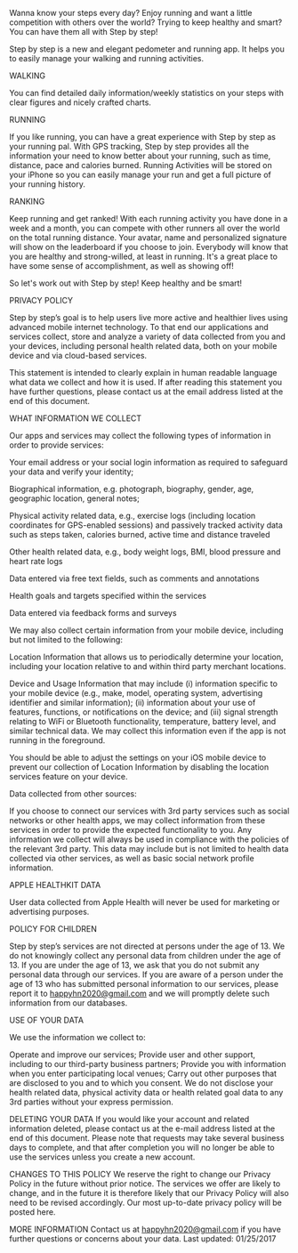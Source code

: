 Wanna know your steps every day? Enjoy running and want a little competition with others over the world? Trying to keep healthy and smart? You can have them all with Step by step!

Step by step is a new and elegant pedometer and running app. It helps you to easily manage your walking and running activities.

WALKING

You can find detailed daily information/weekly statistics on your steps with clear figures and nicely crafted charts.

RUNNING

If you like running, you can have a great experience with Step by step as your running pal. With GPS tracking, Step by step provides all the information your need to know better about your running, such as time, distance, pace and calories burned. Running Activities will be stored on your iPhone so you can easily manage your run and get a full picture of your running history.

RANKING

Keep running and get ranked! With each running activity you have done in a week and a month, you can compete with other runners all over the world on the total running distance. Your avatar, name and personalized signature will show on the leaderboard if you choose to join. Everybody will know that you are healthy and strong-willed, at least in running. It's a great place to have some sense of accomplishment, as well as showing off!

So let's work out with Step by step! Keep healthy and be smart!




PRIVACY POLICY

Step by step’s goal is to help users live more active and healthier lives using advanced mobile internet technology. To that end our applications and services collect, store and analyze a variety of data collected from you and your devices, including personal health related data, both on your mobile device and via cloud-based services.

This statement is intended to clearly explain in human readable language what data we collect and how it is used. If after reading this statement you have further questions, please contact us at the email address listed at the end of this document.

WHAT INFORMATION WE COLLECT

Our apps and services may collect the following types of information in order to provide services:

Your email address or your social login information as required to safeguard your data and verify your identity;

Biographical information, e.g. photograph, biography, gender, age, geographic location, general notes;

Physical activity related data, e.g., exercise logs (including location coordinates for GPS-enabled sessions) and passively tracked activity data such as steps taken, calories burned, active time and distance traveled

Other health related data, e.g., body weight logs, BMI, blood pressure and heart rate logs

Data entered via free text fields, such as comments and annotations

Health goals and targets specified within the services

Data entered via feedback forms and surveys

We may also collect certain information from your mobile device, including but not limited to the following:

Location Information that allows us to periodically determine your location, including your location relative to and within third party merchant locations.

Device and Usage Information that may include (i) information specific to your mobile device (e.g., make, model, operating system, advertising identifier and similar information); (ii) information about your use of features, functions, or notifications on the device; and (iii) signal strength relating to WiFi or Bluetooth functionality, temperature, battery level, and similar technical data.
We may collect this information even if the app is not running in the foreground.

You should be able to adjust the settings on your iOS mobile device to prevent our collection of Location Information by disabling the location services feature on your device.


Data collected from other sources:

If you choose to connect our services with 3rd party services such as social networks or other health apps, we may collect information from these services in order to provide the expected functionality to you. Any information we collect will always be used in compliance with the policies of the relevant 3rd party. This data may include but is not limited to health data collected via other services, as well as basic social network profile information.

APPLE HEALTHKIT DATA

User data collected from Apple Health will never be used for marketing or advertising purposes.

POLICY FOR CHILDREN

Step by step’s services are not directed at persons under the age of 13. We do not knowingly collect any personal data from children under the age of 13. If you are under the age of 13, we ask that you do not submit any personal data through our services. If you are aware of a person under the age of 13 who has submitted personal information to our services, please report it to happyhn2020@gmail.com and we will promptly delete such information from our databases.

USE OF YOUR DATA

We use the information we collect to:

Operate and improve our services;
Provide user and other support, including to our third-party business partners;
Provide you with information when you enter participating local venues;
Carry out other purposes that are disclosed to you and to which you consent.
We do not disclose your health related data, physical activity data or health related goal data to any 3rd parties without your express permission.

DELETING YOUR DATA
If you would like your account and related information deleted, please contact us at the e-mail address listed at the end of this document. Please note that requests may take several business days to complete, and that after completion you will no longer be able to use the services unless you create a new account.

CHANGES TO THIS POLICY
We reserve the right to change our Privacy Policy in the future without prior notice. The services we offer are likely to change, and in the future it is therefore likely that our Privacy Policy will also need to be revised accordingly. Our most up-to-date privacy policy will be posted here.

MORE INFORMATION
Contact us at happyhn2020@gmail.com if you have further questions or concerns about your data. Last updated: 01/25/2017
